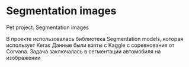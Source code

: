 # Segmentation images
 Pet project. Segmentation images

В проекте использовалась библиотека Segmentation models, которая использует Keras
Данные были взяты с Kaggle с соревнования от Corvana. Задача заключалась в сегментации автомобиля на изображении